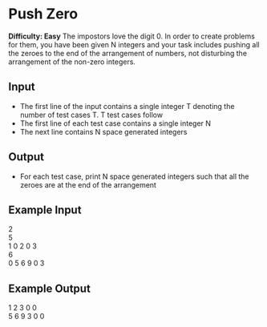 # Push Zero

**Difficulty: Easy**
The impostors love the digit 0. In order to create problems for them, you have been given N integers and your task includes pushing all the zeroes to the end of the arrangement of numbers, not disturbing the arrangement of the non-zero integers.

## Input

- The first line of the input contains a single integer T denoting the number of test cases T. T test cases follow
- The first line of each test case contains a single integer N
- The next line contains N space generated integers

## Output

- For each test case, print N space generated integers such that all the zeroes are at the end of the arrangement

## Example Input

2 <br/>
5 <br/>
1 0 2 0 3 <br/>
6 <br/>
0 5 6 9 0 3 <br/>

## Example Output

1 2 3 0 0 <br/>
5 6 9 3 0 0 <br/>
